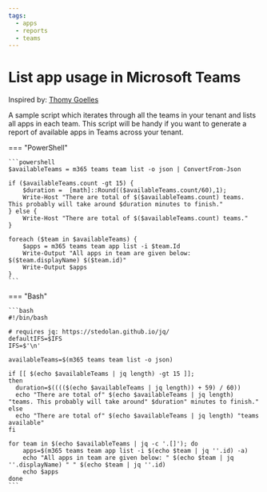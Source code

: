 ```yaml
---
tags:
  - apps
  - reports
  - teams
---
```


# List app usage in Microsoft Teams

Inspired by: [Thomy Goelles](https://thomy.tech/list-teams-app-usage/)

A sample script which iterates through all the teams in your tenant and lists all apps in each team. This script will be handy if you want to generate a report of available apps in Teams across your tenant.

=== "PowerShell"

    ```powershell
    $availableTeams = m365 teams team list -o json | ConvertFrom-Json

    if ($availableTeams.count -gt 15) {
        $duration =  [math]::Round(($availableTeams.count/60),1);
        Write-Host "There are total of $($availableTeams.count) teams. This probably will take around $duration minutes to finish."
    } else {
        Write-Host "There are total of $($availableTeams.count) teams."
    }

    foreach ($team in $availableTeams) {
        $apps = m365 teams team app list -i $team.Id   
        Write-Output "All apps in team are given below: $($team.displayName) $($team.id)"
        Write-Output $apps
    }
    ```

=== "Bash"

    ```bash
    #!/bin/bash

    # requires jq: https://stedolan.github.io/jq/
    defaultIFS=$IFS
    IFS=$'\n'

    availableTeams=$(m365 teams team list -o json)

    if [[ $(echo $availableTeams | jq length) -gt 15 ]]; 
    then
      duration=$(((($(echo $availableTeams | jq length)) + 59) / 60))
      echo "There are total of" $(echo $availableTeams | jq length) "teams. This probably will take around" $duration" minutes to finish."
    else
      echo "There are total of" $(echo $availableTeams | jq length) "teams available"
    fi

    for team in $(echo $availableTeams | jq -c '.[]'); do
        apps=$(m365 teams team app list -i $(echo $team | jq ''.id) -a)
        echo "All apps in team are given below: " $(echo $team | jq ''.displayName) " " $(echo $team | jq ''.id)
        echo $apps
    done
    ```
